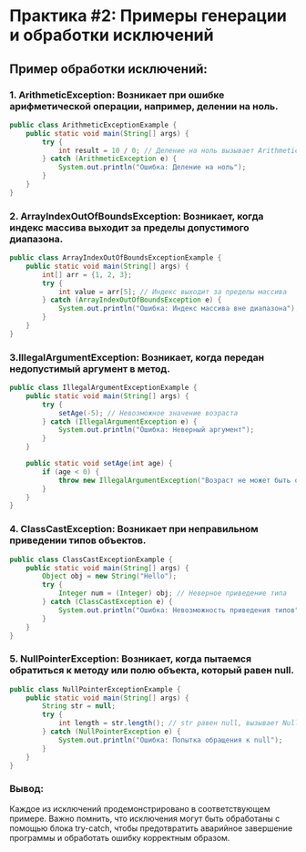 # Практика #2: Примеры генерации и обработки исключений

## Пример обработки исключений:

### 1. **ArithmeticException**: Возникает при ошибке арифметической операции, например, делении на ноль.

```java
public class ArithmeticExceptionExample {
    public static void main(String[] args) {
        try {
            int result = 10 / 0; // Деление на ноль вызывает ArithmeticException
        } catch (ArithmeticException e) {
            System.out.println("Ошибка: Деление на ноль");
        }
    }
}
```

### 2. ArrayIndexOutOfBoundsException: Возникает, когда индекс массива выходит за пределы допустимого диапазона.

```java
public class ArrayIndexOutOfBoundsExceptionExample {
    public static void main(String[] args) {
        int[] arr = {1, 2, 3};
        try {
            int value = arr[5]; // Индекс выходит за пределы массива
        } catch (ArrayIndexOutOfBoundsException e) {
            System.out.println("Ошибка: Индекс массива вне диапазона");
        }
    }
}
```

### 3.IllegalArgumentException: Возникает, когда передан недопустимый аргумент в метод.
```java
public class IllegalArgumentExceptionExample {
    public static void main(String[] args) {
        try {
            setAge(-5); // Невозможное значение возраста
        } catch (IllegalArgumentException e) {
            System.out.println("Ошибка: Неверный аргумент");
        }
    }

    public static void setAge(int age) {
        if (age < 0) {
            throw new IllegalArgumentException("Возраст не может быть отрицательным");
        }
    }
}
```
### 4. ClassCastException: Возникает при неправильном приведении типов объектов.
```java
public class ClassCastExceptionExample {
    public static void main(String[] args) {
        Object obj = new String("Hello");
        try {
            Integer num = (Integer) obj; // Неверное приведение типа
        } catch (ClassCastException e) {
            System.out.println("Ошибка: Невозможность приведения типов");
        }
    }
}
```

### 5. NullPointerException: Возникает, когда пытаемся обратиться к методу или полю объекта, который равен null.
```java
public class NullPointerExceptionExample {
    public static void main(String[] args) {
        String str = null;
        try {
            int length = str.length(); // str равен null, вызывает NullPointerException
        } catch (NullPointerException e) {
            System.out.println("Ошибка: Попытка обращения к null");
        }
    }
}
```

### Вывод:
Каждое из исключений продемонстрировано в соответствующем примере. Важно помнить, что исключения могут быть обработаны с помощью блока try-catch, чтобы предотвратить аварийное завершение программы и обработать ошибку корректным образом.